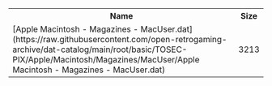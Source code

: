 <table>
<tr><th>Name</th><th>Size</th></tr>
<tr><td>
[Apple Macintosh - Magazines - MacUser.dat](https://raw.githubusercontent.com/open-retrogaming-archive/dat-catalog/main/root/basic/TOSEC-PIX/Apple/Macintosh/Magazines/MacUser/Apple Macintosh - Magazines - MacUser.dat)
</td><td>3213</td></tr>
</table>
